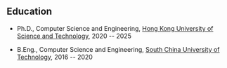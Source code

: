 ## Education

- Ph.D., Computer Science and Engineering, [Hong Kong University of Science and Technology](http://www.ust.hk/), 2020 -- 2025
<!-- <img src="files/HKUST_logo.svg" width="50" height="50"/>  -->
- B.Eng., Computer Science and Engineering, [South China University of Technology](https://www.scut.edu.cn/), 2016 -- 2020
<!-- <img src="files/SCUT_logo.png" width="50" height="50"/> -->

